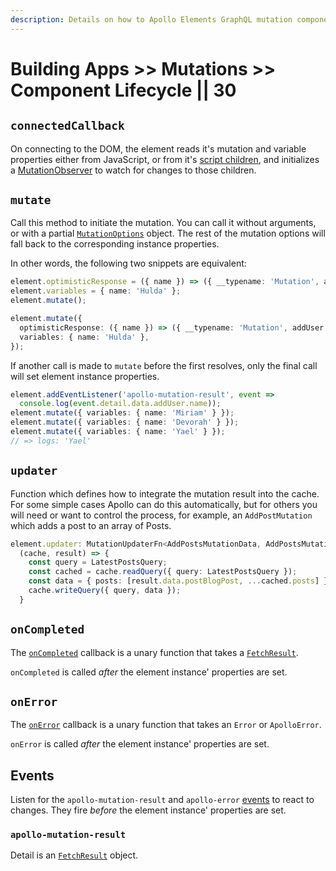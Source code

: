 ```yaml
---
description: Details on how to Apollo Elements GraphQL mutation components work.
---
```


# Building Apps >> Mutations >> Component Lifecycle || 30

## `connectedCallback`
On connecting to the DOM, the element reads it's mutation and variable properties either from JavaScript, or from it's [script children](/guides/cool-tricks/inline-graphql-scripts/), and initializes a [MutationObserver](https://developer.mozilla.org/en-US/docs/Web/API/MutationObserver) to watch for changes to those children.

## `mutate`

Call this method to initiate the mutation. You can call it without arguments, or with a partial [`MutationOptions`](https://github.com/apollographql/apollo-client/blob/29d41eb590157777f8a65554698fcef4d757a691/src/core/watchQueryOptions.ts#L247-L276) object. The rest of the mutation options will fall back to the corresponding instance properties.

In other words, the following two snippets are equivalent:

```ts
element.optimisticResponse = ({ name }) => ({ __typename: 'Mutation', addUser: { name } });
element.variables = { name: 'Hulda' };
element.mutate();
```

```ts
element.mutate({
  optimisticResponse: ({ name }) => ({ __typename: 'Mutation', addUser: { name } }),
  variables: { name: 'Hulda' },
});
```

If another call is made to `mutate` before the first resolves, only the final call will set element instance properties.

```ts
element.addEventListener('apollo-mutation-result', event =>
  console.log(event.detail.data.addUser.name));
element.mutate({ variables: { name: 'Miriam' } });
element.mutate({ variables: { name: 'Devorah' } });
element.mutate({ variables: { name: 'Yael' } });
// => logs: 'Yael'
```

## `updater`

Function which defines how to integrate the mutation result into the cache. For some simple cases Apollo can do this automatically, but for others you will need or want to control the process, for example, an `AddPostMutation` which adds a post to an array of Posts.

```ts
element.updater: MutationUpdaterFn<AddPostsMutationData, AddPostsMutationVariables> =
  (cache, result) => {
    const query = LatestPostsQuery;
    const cached = cache.readQuery({ query: LatestPostsQuery });
    const data = { posts: [result.data.postBlogPost, ...cached.posts] }
    cache.writeQuery({ query, data });
  }
```

## `onCompleted`

The [`onCompleted`](/api/interfaces/mutation/#oncompleted) callback is a unary function that takes a [`FetchResult`](https://github.com/apollographql/apollo-client/blob/d470c964db46728d8a5dfc63990859c550fa1656/src/link/core/types.ts#L24-L32).

`onCompleted` is called *after* the element instance' properties are set.

## `onError`

The [`onError`](/api/interfaces/mutation/#onerror) callback is a unary function that takes an `Error` or `ApolloError`.

`onError` is called *after* the element instance' properties are set.

## Events

Listen for the `apollo-mutation-result` and `apollo-error` [events](/api/interfaces/mutation/#events) to react to changes. They fire *before* the element instance' properties are set.

### `apollo-mutation-result`
Detail is an [`FetchResult`](https://github.com/apollographql/apollo-client/blob/d470c964db46728d8a5dfc63990859c550fa1656/src/link/core/types.ts#L24-L32) object.
